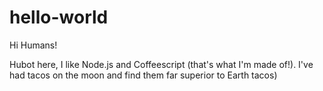 # hello-world

Hi Humans!

Hubot here, I like Node.js and Coffeescript (that's what I'm made of!). I've had tacos on the moon and find them far superior to Earth tacos)
